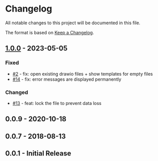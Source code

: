 # Changelog

All notable changes to this project will be documented in this file.

The format is based on [Keep a Changelog](http://keepachangelog.com/en/1.0.0/).

## [1.0.0] - 2023-05-05

### Fixed

- [#2](https://github.com/owncloud/drawio/pull/2) - fix: open existing drawio files + show templates for empty files
- [#14](https://github.com/owncloud/drawio/pull/14) - fix: error messages are displayed permanently

### Changed

- [#13](https://github.com/owncloud/drawio/pull/13) - feat: lock the file to prevent data loss


## 0.0.9 - 2020-10-18

## 0.0.7 - 2018-08-13

## 0.0.1 - Initial Release

[Unreleased]: https://github.com/owncloud/metrics/compare/v1.0.0...master
[1.0.0]: https://github.com/owncloud/metrics/compare/v0.0.8...v1.0.0
[0.0.9]: https://github.com/owncloud/metrics/compare/v0.0.7...v0.0.9
[0.0.7]: https://github.com/owncloud/metrics/compare/v0.0.1...v0.0.7
